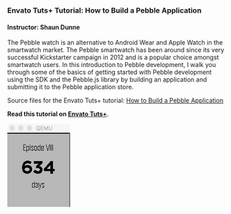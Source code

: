 ### Envato Tuts+ Tutorial: How to Build a Pebble Application

#### Instructor: Shaun Dunne

The Pebble watch is an alternative to Android Wear and Apple Watch in the smartwatch market. The Pebble smartwatch has been around since its very successful Kickstarter campaign in 2012 and is a popular choice amongst smartwatch users. In this introduction to Pebble development, I walk you through some of the basics of getting started with Pebble development using the SDK and the Pebble.js library by building an application and submitting it to the Pebble application store.

Source files for the Envato Tuts+ tutorial: [How to Build a Pebble Application](http://code.tutsplus.com/tutorials/how-to-build-a-pebble-application--cms-26174)

**Read this tutorial on [Envato Tuts+](https://code.tutsplus.com)**.

![Screen](screen.gif)

